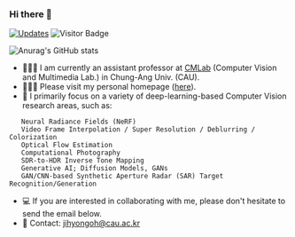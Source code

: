 ### Hi there 👋 

<a href="https://github.com/JihyongOh?tab=followers" target="_blank"><img alt="Updates" src="https://img.shields.io/badge/--000000?style=flat&logo=RSS&logoColor=white"></a>
![Visitor Badge](https://visitor-badge.laobi.icu/badge?page_id=JihyongOh/JihyongOh)


![Anurag's GitHub stats](https://github-readme-stats-sigma-five.vercel.app/api?username=JihyongOh&show_icons=true&theme=highcontrast)

- 👨🏻‍💻 I am currently an assistant professor at [CMLab](cmlab.cau.ac.kr) (Computer Vision and Multimedia Lab.) in Chung-Ang Univ. (CAU).
- 👨🏻‍⚕ Please visit my personal homepage ([here](https://sites.google.com/view/ozbro/)).
- 🔬 I primarily focus on a variety of deep-learning-based Computer Vision research areas, such as:
```
   Neural Radiance Fields (NeRF)
   Video Frame Interpolation / Super Resolution / Deblurring / Colorization  
   Optical Flow Estimation
   Computational Photography
   SDR-to-HDR Inverse Tone Mapping
   Generative AI; Diffusion Models, GANs
   GAN/CNN-based Synthetic Aperture Radar (SAR) Target Recognition/Generation
```
- 💻 If you are interested in collaborating with me, please don't hesitate to send the email below.
- 📧 Contact: jihyongoh@cau.ac.kr
